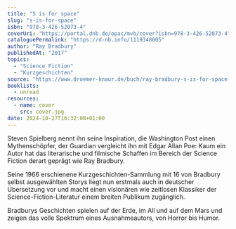 ```yaml
---
title: "S is for space"
slug: "s-is-for-space"
isbn: "978-3-426-52073-4"
coverUri: "https://portal.dnb.de/opac/mvb/cover?isbn=978-3-426-52073-4"
cataloguePermalink: "https://d-nb.info/1119348005"
author: "Ray Bradbury"
publishedAt: "2017"
topics:
  - "Science Fiction"
  - "Kurzgeschichten"
source: "https://www.droemer-knaur.de/buch/ray-bradbury-s-is-for-space-9783426520734"
booklists:
  - unread
resources:
  - name: cover
    src: cover.jpg
date: 2024-10-27T16:32:08+01:00
---
```

Steven Spielberg nennt ihn seine Inspiration, die Washington Post einen 
Mythenschöpfer, der Guardian vergleicht ihn mit Edgar Allan Poe: Kaum ein 
Autor hat das literarische und filmische Schaffen im Bereich der Science 
Fiction derart geprägt wie Ray Bradbury.

Seine 1966 erschienene Kurzgeschichten-Sammlung mit 16 von Bradbury selbst 
ausgewählten Storys liegt nun erstmals auch in deutscher Übersetzung vor und 
macht einen visionären wie zeitlosen Klassiker der Science-Fiction-Literatur 
einem breiten Publikum zugänglich.

Bradburys Geschichten spielen auf der Erde, im All und auf dem Mars und zeigen 
das volle Spektrum eines Ausnahmeautors, von Horror bis Humor.
